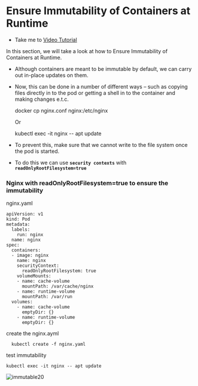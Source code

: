 # Ensure Immutability of Containers at Runtime

  - Take me to [Video Tutorial](https://kodekloud.com/topic/ensure-immutability-of-containers-at-runtime/)

In this section, we will take a look at how to Ensure Immutability of Containers at Runtime.

-  Although containers are meant to be immutable by default, we can carry out in-place updates on them.

- Now, this can be done in a number of different ways – such as copying files directly in to the pod or getting a shell in to the container and making changes e.t.c.

    docker cp nginx.conf nginx:/etc/nginx

    Or

    kubectl exec -it nginx -- apt update

- To prevent this, make sure that we cannot write to the file system once the pod is started.

- To do this we can use **`security contexts`** with **`readOnlyRootFilesystem=true`**


### Nginx with readOnlyRootFilesystem=true to ensure the immutability

nginx.yaml

    apiVersion: v1
    kind: Pod
    metadata:
      labels:
        run: nginx
      name: nginx
    spec:
      containers:
      - image: nginx
        name: nginx
        securityContext:
          readOnlyRootFilesystem: true
        volumeMounts:
        - name: cache-volume
          mountPath: /var/cache/nginx
        - name: runtime-volume
          mountPath: /var/run
      volumes:
        - name: cache-volume
          emptyDir: {}
        - name: runtime-volume
          emptyDir: {}

  create the nginx.ayml

      kubectl create -f nginx.yaml


  test immutability

    kubectl exec -it nginx -- apt update

  ![immutable20](../../images/immutable20.png)

